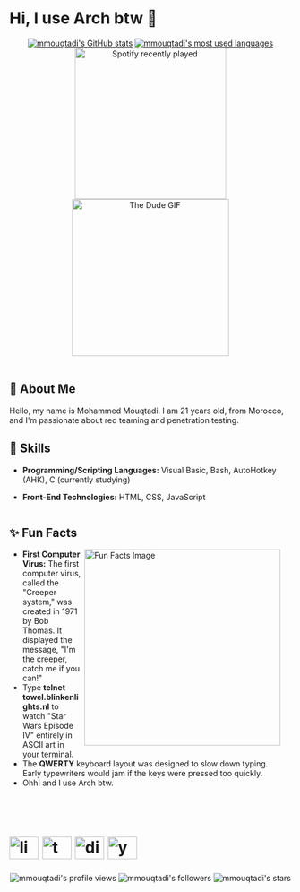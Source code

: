 # Hi, I use Arch btw 👋

<div align="center">
    <a href="https://github.com/mmouqtadi?tab=repositories"><img alt="mmouqtadi's GitHub stats" src="https://github-readme-stats.vercel.app/api?username=mmouqtadi&show_icons=true&count_private=true&theme=chartreuse-dark" /></a>
    <a href="https://github.com/mmouqtadi?tab=repositories"><img alt="mmouqtadi's most used languages" src="https://github-readme-stats.vercel.app/api/top-langs/?username=mmouqtadi&layout=compact&theme=chartreuse-dark" /></a>
</div>


<div align = center>
  <a href="https://open.spotify.com/user/31gh775f3vg7pqh2oqo5q5wpu2ju">
    <img src="https://spotify-recently-played-readme.vercel.app/api?user=31gh775f3vg7pqh2oqo5q5wpu2ju&count=5&unique=true" height="270" alt="Spotify recently played" />
  </a>
  <img src="https://media1.tenor.com/m/It_zwL75XXQAAAAd/the-big-lebowski-the-dude.gif" height="280" alt="The Dude GIF" />
</div>

<br clear="both">
<h2 align="left">💫 About Me</h2>
<p align="left">Hello, my name is Mohammed Mouqtadi. I am 21 years old, from Morocco, and I'm passionate about red teaming and penetration testing.</p>


<h2 align="left">🔧 Skills</h2>

- **Programming/Scripting Languages:** Visual Basic, Bash, AutoHotkey (AHK), C (currently studying)

- **Front-End Technologies:** HTML, CSS, JavaScript

<div style="display: flex; align-items: center;">
  <div style="margin-right: 20px;">
    <h2>✨ Fun Facts</h2>
	
<img align = right src="https://media.tenor.com/CDPuQi4b_S0AAAAd/the-big-lebowski-coen-brothers.gif" height="350" alt="Fun Facts Image"/>
<ul align = left>
<li><strong>First Computer Virus:</strong> The first computer virus, called the "Creeper system," was created in 1971 by Bob Thomas. It displayed the message, "I'm the creeper, catch me if you can!"</li>
      <li>Type <strong>telnet towel.blinkenlights.nl</strong> to watch "Star Wars Episode IV" entirely in ASCII art in your terminal.</li>
      <li>The <strong>QWERTY</strong> keyboard layout was designed to slow down typing. Early typewriters would jam if the keys were pressed too quickly.</li>
      <li>Ohh! and I use Arch btw.</li>
    </ul>
  </div>
 
</div>


<h1 align="left">
	<br clear="both">
	<div align="left">
  <img src="https://raw.githubusercontent.com/maurodesouza/profile-readme-generator/master/src/assets/icons/social/linkedin/default.svg" width="52" height="40" alt="linkedin logo"  />
  <img src="https://raw.githubusercontent.com/maurodesouza/profile-readme-generator/master/src/assets/icons/social/twitter/default.svg" width="52" height="40" alt="twitter logo"  />
  <img src="https://raw.githubusercontent.com/maurodesouza/profile-readme-generator/master/src/assets/icons/social/discord/default.svg" width="52" height="40" alt="discord logo"  />
  <img src="https://raw.githubusercontent.com/maurodesouza/profile-readme-generator/master/src/assets/icons/social/youtube/default.svg" width="52" height="40" alt="youtube logo"  />
</div>
</h1>


<div align="center">
	<img alt="mmouqtadi's profile views" src="https://visitor-badge.laobi.icu/badge?page_id=mmouqtadi.mmouqtadi&left_color=black&right_color=forestgreen&left_text=Profile%20views"/>
	<img alt="mmouqtadi's followers" src="https://img.shields.io/github/followers/mmouqtadi?style=flat&logo=github&logoColor=green&labelColor=000&color=00c000" />
	<img alt="mmouqtadi's stars" src="https://img.shields.io/github/stars/mmouqtadi?style=flat&logo=github&logoColor=green&label=stars&labelColor=000&color=0" />
</div>
